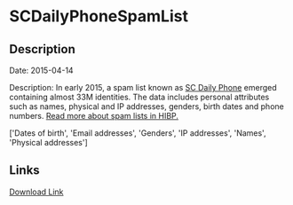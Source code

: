 # SCDailyPhoneSpamList

## Description

Date: 2015-04-14

Description:
In early 2015, a spam list known as <a href="http://www.data4marketers.com/2015APRspecials.html" target="_blank" rel="noopener">SC Daily Phone</a> emerged containing almost 33M identities. The data includes personal attributes such as names, physical and IP addresses, genders, birth dates and phone numbers. <a href="https://www.troyhunt.com/have-i-been-pwned-and-spam-lists-of-personal-information" target="_blank" rel="noopener">Read more about spam lists in HIBP.</a>


['Dates of birth', 'Email addresses', 'Genders', 'IP addresses', 'Names', 'Physical addresses']

## Links

[Download Link](https://link-to.net/1229997/887.4023487914183/dynamic/?r=ZGF0YTRtYXJrZXRlcnMuY29t)
